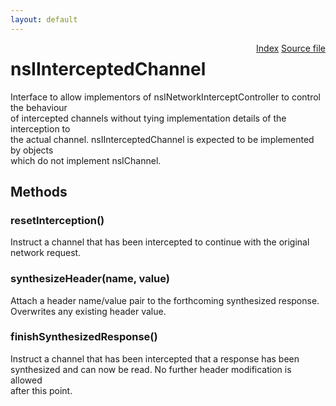 ```yaml
---
layout: default
---
```

<div class='links' style='float:right'><a href="../index.html">Index</a>
<a href="http://dxr.mozilla.org/mozilla-central/source/netwerk/base/public/nsINetworkInterceptController.idl">Source file</a>
</div>

# nsIInterceptedChannel #
  
Interface to allow implementors of nsINetworkInterceptController to control the behaviour  
of intercepted channels without tying implementation details of the interception to  
the actual channel. nsIInterceptedChannel is expected to be implemented by objects  
which do not implement nsIChannel.  
  

## Methods ##

### resetInterception() ###
  
Instruct a channel that has been intercepted to continue with the original  
network request.  
  

### synthesizeHeader(name, value) ###
  
Attach a header name/value pair to the forthcoming synthesized response.  
Overwrites any existing header value.  
  

### finishSynthesizedResponse() ###
  
Instruct a channel that has been intercepted that a response has been  
synthesized and can now be read. No further header modification is allowed  
after this point.  
  
